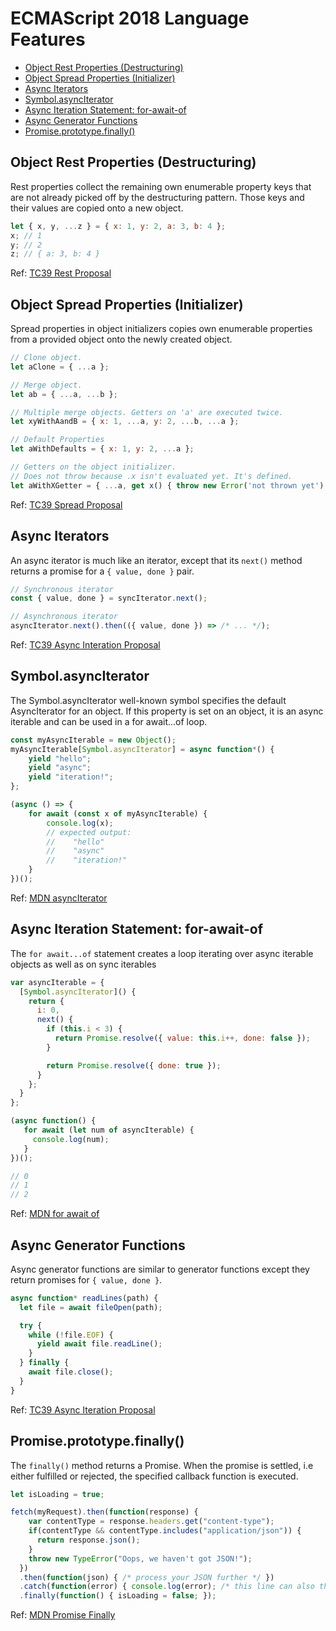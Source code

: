 # ECMAScript 2018 Language Features

* [Object Rest Properties (Destructuring)](#object-rest-properties-destructuring)
* [Object Spread Properties (Initializer)](#object-spread-properties-initializer)
* [Async Iterators](#async-iterators)
* [Symbol.asyncIterator](#symbolasynciterator)
* [Async Iteration Statement: for-await-of](#async-iteration-statement-for-await-of)
* [Async Generator Functions](#async-generator-functions)
* [Promise.prototype.finally()](#promiseprototypefinally)

## Object Rest Properties (Destructuring)

Rest properties collect the remaining own enumerable property keys that are not already picked off by the destructuring pattern. Those keys and their values are copied onto a new object.

```js
let { x, y, ...z } = { x: 1, y: 2, a: 3, b: 4 };
x; // 1
y; // 2
z; // { a: 3, b: 4 }
```

Ref: [TC39 Rest Proposal](https://github.com/tc39/proposal-object-rest-spread/blob/master/Rest.md)

## Object Spread Properties (Initializer)

Spread properties in object initializers copies own enumerable properties from a provided object onto the newly created object.

```js
// Clone object.
let aClone = { ...a };

// Merge object.
let ab = { ...a, ...b };

// Multiple merge objects. Getters on 'a' are executed twice.
let xyWithAandB = { x: 1, ...a, y: 2, ...b, ...a };

// Default Properties
let aWithDefaults = { x: 1, y: 2, ...a };

// Getters on the object initializer.
// Does not throw because .x isn't evaluated yet. It's defined.
let aWithXGetter = { ...a, get x() { throw new Error('not thrown yet') } };
```

Ref: [TC39 Spread Proposal](https://github.com/tc39/proposal-object-rest-spread/blob/master/Spread.md)

## Async Iterators

An async iterator is much like an iterator, except that its `next()` method returns a promise for a `{ value, done }` pair.

```js
// Synchronous iterator
const { value, done } = syncIterator.next();

// Asynchronous iterator
asyncIterator.next().then(({ value, done }) => /* ... */);
```

Ref: [TC39 Async Interation Proposal](https://github.com/tc39/proposal-async-iteration#async-iterators-and-async-iterables)

## Symbol.asyncIterator

The Symbol.asyncIterator well-known symbol specifies the default AsyncIterator for an object. If this property is set on an object, it is an async iterable and can be used in a for await...of loop.

```js
const myAsyncIterable = new Object();
myAsyncIterable[Symbol.asyncIterator] = async function*() {
    yield "hello";
    yield "async";
    yield "iteration!";
};

(async () => {
    for await (const x of myAsyncIterable) {
        console.log(x);
        // expected output:
        //    "hello"
        //    "async"
        //    "iteration!"
    }
})();
```

Ref: [MDN asyncIterator](https://developer.mozilla.org/en-US/docs/Web/JavaScript/Reference/Global_Objects/Symbol/asyncIterator)

## Async Iteration Statement: for-await-of

The `for await...of` statement creates a loop iterating over async iterable objects as well as on sync iterables

```js
var asyncIterable = {
  [Symbol.asyncIterator]() {
    return {
      i: 0,
      next() {
        if (this.i < 3) {
          return Promise.resolve({ value: this.i++, done: false });
        }

        return Promise.resolve({ done: true });
      }
    };
  }
};

(async function() {
   for await (let num of asyncIterable) {
     console.log(num);
   }
})();

// 0
// 1
// 2
```

Ref: [MDN for await of](https://developer.mozilla.org/en-US/docs/Web/JavaScript/Reference/Statements/for-await...of)

## Async Generator Functions

Async generator functions are similar to generator functions except they return promises for `{ value, done }`.

```js
async function* readLines(path) {
  let file = await fileOpen(path);

  try {
    while (!file.EOF) {
      yield await file.readLine();
    }
  } finally {
    await file.close();
  }
}
```

Ref: [TC39 Async Iteration Proposal](https://github.com/tc39/proposal-async-iteration#async-generator-functions)

## Promise.prototype.finally()

The `finally()` method returns a Promise. When the promise is settled, i.e either fulfilled or rejected, the specified callback function is executed.

```js
let isLoading = true;

fetch(myRequest).then(function(response) {
    var contentType = response.headers.get("content-type");
    if(contentType && contentType.includes("application/json")) {
      return response.json();
    }
    throw new TypeError("Oops, we haven't got JSON!");
  })
  .then(function(json) { /* process your JSON further */ })
  .catch(function(error) { console.log(error); /* this line can also throw, e.g. when console = {} */ })
  .finally(function() { isLoading = false; });
```

Ref: [MDN Promise Finally](https://developer.mozilla.org/en-US/docs/Web/JavaScript/Reference/Global_Objects/Promise/finally)
